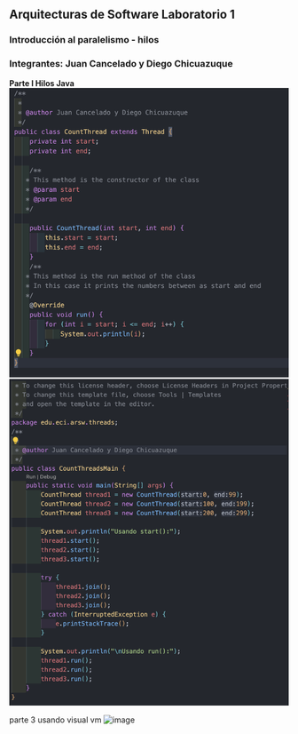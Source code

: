 ## Arquitecturas de Software Laboratorio 1
### Introducción al paralelismo - hilos
### Integrantes: Juan Cancelado y Diego Chicuazuque
**Parte I Hilos Java**
![](img/1.png)
![](img/2.png)


parte 3 
usando visual vm
![image](https://github.com/user-attachments/assets/639cc97c-502b-4304-93a9-684ca8382f12)

